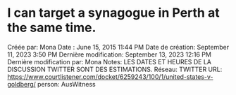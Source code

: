 # I can target a synagogue in Perth at the same time.

Créée par: Mona
Date : June 15, 2015 11:44 PM
Date de création: September 11, 2023 3:50 PM
Dernière modification: September 13, 2023 12:16 PM
Dernière modification par: Mona
Notes: LES DATES ET HEURES DE LA DISCUSSION TWITTER SONT DES ESTIMATIONS.
Réseau: TWITTER
URL: https://www.courtlistener.com/docket/6259243/100/1/united-states-v-goldberg/
person: AusWitness